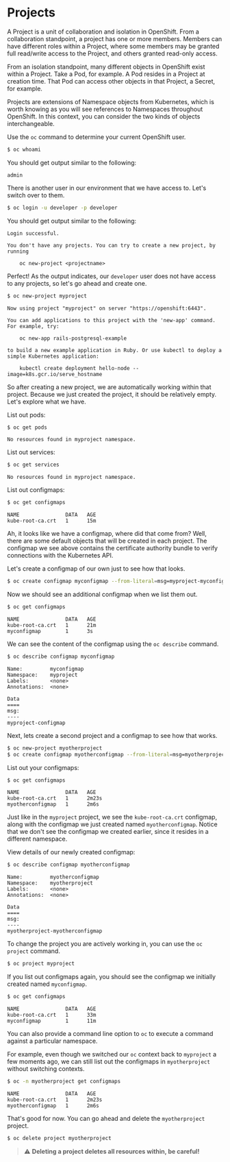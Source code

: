 # Projects

A Project is a unit of collaboration and isolation in OpenShift. From a collaboration
standpoint, a project has one or more members. Members can have different roles within a
Project, where some members may be granted full read/write access to the Project, and
others granted read-only access.

From an isolation standpoint, many different objects in OpenShift exist within a Project.
Take a Pod, for example. A Pod resides in a Project at creation time. That Pod can access
other objects in that Project, a Secret, for example. 

Projects are extensions of Namespace objects from Kubernetes, which is worth knowing as
you will see references to Namespaces throughout OpenShift. In this context, you can
consider the two kinds of objects interchangeable. 

Use the `oc` command to determine your current OpenShift user.

```bash
$ oc whoami
```

You should get output similar to the following:

```
admin
```

There is another user in our environment that we have access to. Let's switch over to them.

```bash
$ oc login -u developer -p developer
```

You should get output similar to the following:

```
Login successful.

You don't have any projects. You can try to create a new project, by running

    oc new-project <projectname>
```

Perfect! As the output indicates, our `developer` user does not have access to any projects, so let's go ahead and create one.

```bash
$ oc new-project myproject
```

```
Now using project "myproject" on server "https://openshift:6443".

You can add applications to this project with the 'new-app' command. For example, try:

    oc new-app rails-postgresql-example

to build a new example application in Ruby. Or use kubectl to deploy a simple Kubernetes application:

    kubectl create deployment hello-node --image=k8s.gcr.io/serve_hostname
```

So after creating a new project, we are automatically working within that project. Because
we just created the project, it should be relatively empty. Let's explore what we have.

List out pods:

```bash
$ oc get pods
```
```
No resources found in myproject namespace.
```

List out services:

```bash
$ oc get services
```
```
No resources found in myproject namespace.
```

List out configmaps:

```bash
$ oc get configmaps
```
```
NAME               DATA   AGE
kube-root-ca.crt   1      15m
```

Ah, it looks like we have a configmap, where did that come from? Well, there are some default objects that will be created in each project. The configmap we see above contains the certificate authority bundle to verify connections with the Kubernetes API.

Let's create a configmap of our own just to see how that looks.

```bash
$ oc create configmap myconfigmap --from-literal=msg=myproject-myconfigmap
```

Now we should see an additional configmap when we list them out.

```bash
$ oc get configmaps
```
```
NAME               DATA   AGE
kube-root-ca.crt   1      21m
myconfigmap        1      3s
```

We can see the content of the configmap using the `oc describe` command.

```bash
$ oc describe configmap myconfigmap
```
```
Name:         myconfigmap
Namespace:    myproject
Labels:       <none>
Annotations:  <none>

Data
====
msg:
----
myproject-configmap
```

Next, lets create a second project and a configmap to see how that works.

```bash
$ oc new-project myotherproject
$ oc create configmap myotherconfigmap --from-literal=msg=myotherproject-myotherconfigmap
```

List out your configmaps:

```bash
$ oc get configmaps
```
```
NAME               DATA   AGE
kube-root-ca.crt   1      2m23s
myotherconfigmap   1      2m6s
```

Just like in the `myproject` project, we see the `kube-root-ca.crt` configmap, along with the configmap we just created named `myotherconfigmap`. Notice that we don't see the configmap we created earlier, since it resides in a different namespace.

View details of our newly created configmap:

```bash
$ oc describe configmap myotherconfigmap
```
```
Name:         myotherconfigmap
Namespace:    myotherproject
Labels:       <none>
Annotations:  <none>

Data
====
msg:
----
myotherproject-myotherconfigmap
```

To change the project you are actively working in, you can use the `oc project` command.

```bash
$ oc project myproject
```

If you list out configmaps again, you should see the configmap we initially created named `myconfigmap`.

```bash
$ oc get configmaps
```
```
NAME               DATA   AGE
kube-root-ca.crt   1      33m
myconfigmap        1      11m
```

You can also provide a command line option to `oc` to execute a command against a particular namespace.

For example, even though we switched our `oc` context back to `myproject` a few moments ago, we can still list out the configmaps in `myotherproject` without switching contexts.

```bash
$ oc -n myotherproject get configmaps
```
```
NAME               DATA   AGE
kube-root-ca.crt   1      2m23s
myotherconfigmap   1      2m6s
```

That's good for now. You can go ahead and delete the `myotherproject` project.

```bash
$ oc delete project myotherproject
```

> ⚠️ **Deleting a project deletes all resources within, be careful!**